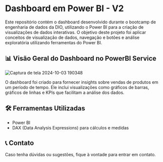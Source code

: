 # Dashboard em Power BI - V2

Este repositório contém o dashboard desenvolvido durante o bootcamp de engenharia de dados da DIO, utilizando o Power BI para a criação de visualizações de dados interativas. O objetivo deste projeto foi aplicar conceitos de visualização de dados, navegação e botões e análise exploratória utilizando ferramentas do Power BI.

## 📊 Visão Geral do Dashboard no PowerBI Service

![Captura de tela 2024-10-03 190348](https://github.com/user-attachments/assets/34802db1-475e-4174-b16b-e8f90633d5f5)

O dashboard foi criado para fornecer insights sobre vendas de produtos em um período de tempo. Ele inclui visualizações como gráficos de barras, gráficos de linhas e KPIs que facilitam a análise dos dados.

## 🛠 Ferramentas Utilizadas
- Power BI
- DAX (Data Analysis Expressions) para cálculos e medidas

## 📞 Contato

Caso tenha dúvidas ou sugestões, fique à vontade para entrar em contato.

